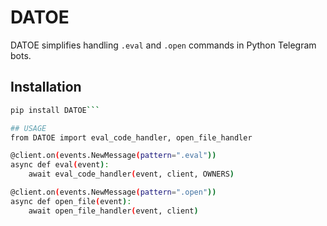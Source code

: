 # DATOE
DATOE simplifies handling `.eval` and `.open` commands in Python Telegram bots.

## Installation
```bash
pip install DATOE```

## USAGE
from DATOE import eval_code_handler, open_file_handler

@client.on(events.NewMessage(pattern=".eval"))
async def eval(event):
    await eval_code_handler(event, client, OWNERS)

@client.on(events.NewMessage(pattern=".open"))
async def open_file(event):
    await open_file_handler(event, client)
